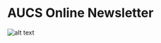
# AUCS Online Newsletter

![alt text](https://github.com/AUCSociety/AUCSociety.github.io/blob/master/AUCS%20Banner.PNG?raw=true "AUCS Banner")

